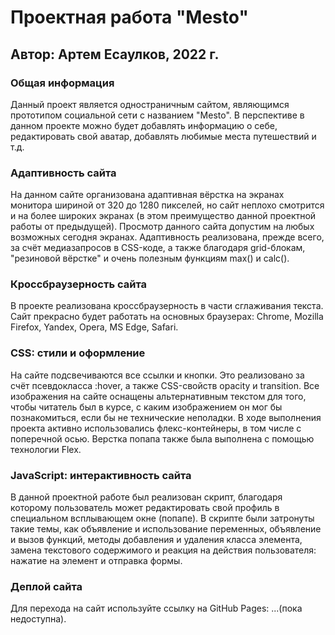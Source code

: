 # Проектная работа "Mesto"

## Автор: Артем Есаулков, 2022 г.

### Общая информация
Данный проект является одностраничным сайтом, являющимся прототипом социальной сети с названием "Mesto". В перспективе в данном проекте можно будет добавлять информацию о себе, редактировать свой аватар, добавлять любимые места путешествий и т.д.

### Адаптивность сайта
На данном сайте организована адаптивная вёрстка на экранах монитора шириной от 320 до 1280 пикселей, но сайт неплохо смотрится и на более широких экранах (в этом преимущество данной проектной работы от предыдущей). Просмотр данного сайта допустим на любых возможных сегодня экранах. Адаптивность реализована, прежде всего, за счёт медиазапросов в CSS-коде, а также благодаря grid-блокам, "резиновой вёрстке" и очень полезным функциям max() и calc().

### Кроссбраузерность сайта
В проекте реализована кроссбраузерность в части сглаживания текста. Сайт прекрасно будет работать на основных браузерах: Chrome, Mozilla Firefox, Yandex, Opera, MS Edge, Safari.

### CSS: стили и оформление
На сайте подсвечиваются все ссылки и кнопки. Это реализовано за счёт псевдокласса :hover, а также CSS-свойств opacity и transition. 
Все изображения на сайте оснащены альтернативным текстом для того, чтобы читатель был в курсе, с каким изображением он мог бы познакомиться, если бы не технические неполадки.
В ходе выполнения проекта активно использовались флекс-контейнеры, в том числе с поперечной осью. Верстка попапа также была выполнена с помощью технологии Flex.

### JavaScript: интерактивность сайта
В данной проектной работе был реализован скрипт, благодаря которому пользователь может редактировать свой профиль в специальном всплывающем окне (попапе). В скрипте были затронуты такие темы, как объявление и использование переменных, объявление и вызов функций, методы добавления и удаления класса элемента, замена текстового содержимого и реакция на действия пользователя: нажатие на элемент и отправка формы.

### Деплой сайта
Для перехода на сайт используйте ссылку на GitHub Pages: ...(пока недоступна).